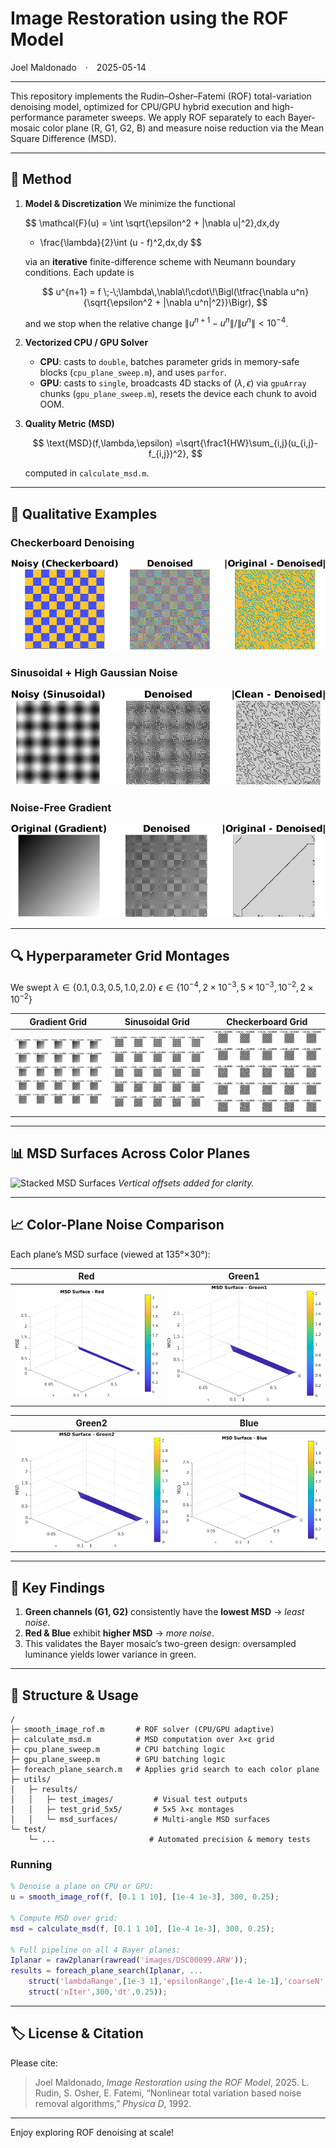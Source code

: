 # Image Restoration using the ROF Model

Joel Maldonado · 2025-05-14

---

This repository implements the Rudin–Osher–Fatemi (ROF) total-variation denoising model, optimized for CPU/GPU hybrid execution and high-performance parameter sweeps. We apply ROF separately to each Bayer-mosaic color plane (R, G1, G2, B) and measure noise reduction via the Mean Square Difference (MSD).

---

## 🚀 Method

1. **Model & Discretization**
   We minimize the functional

   $$
   \mathcal{F}(u) = \int \sqrt{\epsilon^2 + |\nabla u|^2}\,dx\,dy
   + \frac{\lambda}{2}\int (u - f)^2\,dx\,dy
   $$

   via an **iterative** finite-difference scheme with Neumann boundary conditions. Each update is

   $$
   u^{n+1} = f \;-\;\lambda\,\nabla\!\cdot\!\Bigl(\tfrac{\nabla u^n}{\sqrt{\epsilon^2 + |\nabla u^n|^2}}\Bigr),
   $$

   and we stop when the relative change $\|u^{n+1}-u^n\|/\|u^n\|<10^{-4}$.

2. **Vectorized CPU / GPU Solver**

   * **CPU**: casts to `double`, batches parameter grids in memory-safe blocks (`cpu_plane_sweep.m`), and uses `parfor`.
   * **GPU**: casts to `single`, broadcasts 4D stacks of $(\lambda,\epsilon)$ via `gpuArray` chunks (`gpu_plane_sweep.m`), resets the device each chunk to avoid OOM.

3. **Quality Metric (MSD)**

   $$
   \text{MSD}(f,\lambda,\epsilon)
   =\sqrt{\frac1{HW}\sum_{i,j}(u_{i,j}-f_{i,j})^2},
   $$

   computed in `calculate_msd.m`.

---

## 🎨 Qualitative Examples

### Checkerboard Denoising

![Checkerboard Denoising](utils/results/test_images/checkerboard_denoising.png)

### Sinusoidal + High Gaussian Noise

![High-Noise Sinusoidal](utils/results/test_images/high_noise_sinusoidal.png)

### Noise-Free Gradient

![Zero-Noise Gradient](utils/results/test_images/zero_noise_gradient.png)

---

## 🔍 Hyperparameter Grid Montages

We swept
$\lambda\in\{0.1,0.3,0.5,1.0,2.0\}$
$\epsilon\in\{10^{-4},2\times10^{-3},5\times10^{-3},10^{-2},2\times10^{-2}\}$

|                        Gradient Grid                        |                        Sinusoidal Grid                       |                         Checkerboard Grid                        |
| :---------------------------------------------------------: | :----------------------------------------------------------: | :--------------------------------------------------------------: |
| ![Grad Grid](utils/results/test_grid_5x5/gradient_grid.png) | ![Sin Grid](utils/results/test_grid_5x5/sinusoidal_grid.png) | ![Check Grid](utils/results/test_grid_5x5/checkerboard_grid.png) |

---

## 📊 MSD Surfaces Across Color Planes

![Stacked MSD Surfaces](report/msd_surfaces.png)
*Vertical offsets added for clarity.*

---

## 📈 Color-Plane Noise Comparison

Each plane’s MSD surface (viewed at 135°×30°):

|                                   Red                                   |                                   Green1                                  |
| :---------------------------------------------------------------------: | :-----------------------------------------------------------------------: |
| ![Red MSD](utils/results/msd_surfaces/msd_surface_red_angle_135_30.png) | ![G1 MSD](utils/results/msd_surfaces/msd_surface_green1_angle_135_30.png) |

|                                   Green2                                  |                                    Blue                                   |
| :-----------------------------------------------------------------------: | :-----------------------------------------------------------------------: |
| ![G2 MSD](utils/results/msd_surfaces/msd_surface_green2_angle_135_30.png) | ![Blue MSD](utils/results/msd_surfaces/msd_surface_blue_angle_135_30.png) |

---

## 🔑 Key Findings

1. **Green channels (G1, G2)** consistently have the **lowest MSD** → *least noise*.
2. **Red & Blue** exhibit **higher MSD** → *more noise*.
3. This validates the Bayer mosaic’s two-green design: oversampled luminance yields lower variance in green.

---

## 📂 Structure & Usage

```
/
├─ smooth_image_rof.m       # ROF solver (CPU/GPU adaptive)
├─ calculate_msd.m          # MSD computation over λ×ε grid
├─ cpu_plane_sweep.m        # CPU batching logic
├─ gpu_plane_sweep.m        # GPU batching logic
├─ foreach_plane_search.m   # Applies grid search to each color plane
├─ utils/
│   ├─ results/
│   │   ├─ test_images/         # Visual test outputs
│   │   ├─ test_grid_5x5/       # 5×5 λ×ε montages
│   │   └─ msd_surfaces/        # Multi-angle MSD surfaces
└─ test/
    └─ ...                     # Automated precision & memory tests
```

### Running

```matlab
% Denoise a plane on CPU or GPU:
u = smooth_image_rof(f, [0.1 1 10], [1e-4 1e-3], 300, 0.25);

% Compute MSD over grid:
msd = calculate_msd(f, [0.1 1 10], [1e-4 1e-3], 300, 0.25);

% Full pipeline on all 4 Bayer planes:
Iplanar = raw2planar(rawread('images/DSC00099.ARW'));
results = foreach_plane_search(Iplanar, ...
    struct('lambdaRange',[1e-3 1],'epsilonRange',[1e-4 1e-1],'coarseN',10,'refineN',10,'halfDecades',1), ...
    struct('nIter',300,'dt',0.25));
```

---

## 🏷️ License & Citation

Please cite:

> Joel Maldonado, *Image Restoration using the ROF Model*, 2025.
> L. Rudin, S. Osher, E. Fatemi, “Nonlinear total variation based noise removal algorithms,” *Physica D*, 1992.

---

Enjoy exploring ROF denoising at scale!
